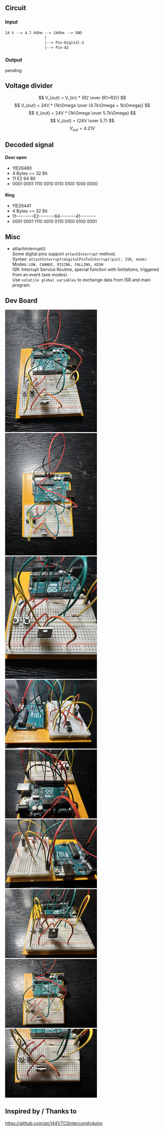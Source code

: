 

## Circuit
### Input
```
24 V --> 4.7 kOhm --> 1kOhm --> GND
                  |
                  |--> Pin-Digital-2
                  |--> Pin-A2
```
### Output
pending


## Voltage divider

$$ V_{out} = V_{in} * {R2 \over (R1+R2)} $$
$$ V_{out} = 24V * {1k\Omega \over (4.7k\Omega + 1k\Omega)} $$
$$ V_{out} = 24V * {1k\Omega \over 5.7k\Omega} $$
$$ V_{out} = {24V \over 5.7} $$
$$ V_{out} = 4.21V $$


## Decoded signal

#### Door open
- 11E26480
- 4 Bytes == 32 Bit
- 11       E2       64       80
- 0001 0001 1110 0010 0110 0100 1000 0000

#### Ring
- 11E26441
- 4 Bytes == 32 Bit
- 11---------E2--------64--------41--------
- 0001 0001 1110 0010 0110 0100 0100 0001


## Misc
- attachInterrupt()  
Some digital pins support `attachInterrupt` method.  
Syntax: `attachInterrupt(digitalPinToInterrupt(pin), ISR, mode)`  
Modes: `LOW, CHANGE, RISING, FALLING, HIGH`  
ISR: Interrupt Service Routine, special function with limitations, triggered from an event (see modes).  
Use `volatile global variables` to exchange data from ISR and main program.

## Dev Board
<img src="doc/img/devboard/IMG_2732.jpeg" alt="image" width="300" height="auto">
<img src="doc/img/devboard/IMG_2733.jpeg" alt="image" width="300" height="auto">
<img src="doc/img/devboard/IMG_2734.jpeg" alt="image" width="300" height="auto">
<img src="doc/img/devboard/IMG_2735.jpeg" alt="image" width="300" height="auto">
<img src="doc/img/devboard/IMG_2736.jpeg" alt="image" width="300" height="auto">
<img src="doc/img/devboard/IMG_2737.jpeg" alt="image" width="300" height="auto">
<img src="doc/img/devboard/IMG_2738.jpeg" alt="image" width="300" height="auto">
<img src="doc/img/devboard/IMG_2739.jpeg" alt="image" width="300" height="auto">
<img src="doc/img/devboard/IMG_2740.jpeg" alt="image" width="300" height="auto">

## Inspired by / Thanks to
https://github.com/atc1441/TCSintercomArduino